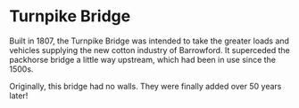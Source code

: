 # Turnpike Bridge

Built in 1807, the Turnpike Bridge was intended to take the greater loads and vehicles supplying the new cotton industry of Barrowford. It superceded the packhorse bridge a little way upstream, which had been in use since the 1500s.

Originally, this bridge had no walls. They were finally added over 50 years later!
